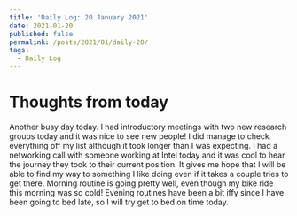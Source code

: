 ```yaml
---
title: 'Daily Log: 20 January 2021'
date: 2021-01-20
published: false
permalink: /posts/2021/01/daily-20/
tags:
  - Daily Log
---
```


# Thoughts from today
Another busy day today. I had introductory meetings with two new research groups today and it was nice to see new people! I did manage to check everything off my list although it took longer than I was expecting. I had a networking call with someone working at Intel today and it was cool to hear the journey they took to their current position. It gives me hope that I will be able to find my way to something I like doing even if it takes a couple tries to get there. Morning routine is going pretty well, even though my bike ride this morning was so cold! Evening routines have been a bit iffy since I have been going to bed late, so I will try get to bed on time today.
